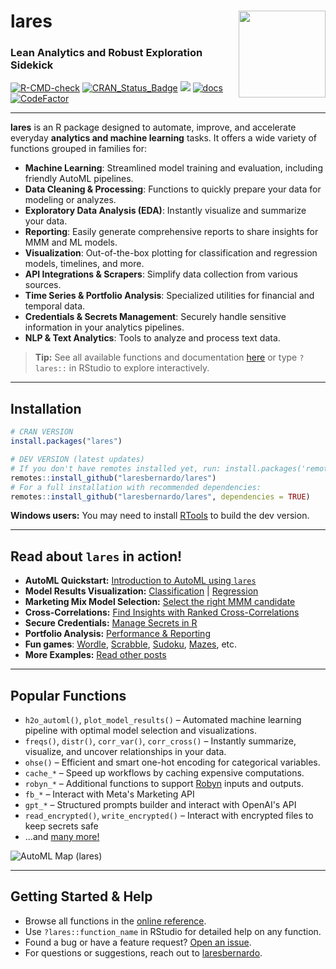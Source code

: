 # lares <a href='https://laresbernardo.github.io/lares/index.html' target="_blank"><img src='man/figures/logo.png' align="right" height="139" /></a>

### Lean Analytics and Robust Exploration Sidekick
[![R-CMD-check](https://github.com/laresbernardo/lares/workflows/R-CMD-check/badge.svg)](https://github.com/laresbernardo/lares/actions?query=workflow%3AR-CMD-check) [![CRAN\_Status\_Badge](https://www.r-pkg.org/badges/version-ago/lares)](https://cran.r-project.org/package=lares) [![](https://cranlogs.r-pkg.org/badges/lares)](https://cran.r-project.org/package=lares) [![docs](https://github.com/laresbernardo/lares/workflows/documentation/badge.svg)](https://laresbernardo.github.io/lares/reference/index.html) [![CodeFactor](https://www.codefactor.io/repository/github/laresbernardo/lares/badge)](https://www.codefactor.io/repository/github/laresbernardo/lares/overview/main)

----

**lares** is an R package designed to automate, improve, and accelerate everyday **analytics and machine learning** tasks. It offers a wide variety of functions grouped in families for:

- **Machine Learning**: Streamlined model training and evaluation, including friendly AutoML pipelines.
- **Data Cleaning & Processing**: Functions to quickly prepare your data for modeling or analyzes.
- **Exploratory Data Analysis (EDA)**: Instantly visualize and summarize your data.
- **Reporting**: Easily generate comprehensive reports to share insights for MMM and ML models.
- **Visualization**: Out-of-the-box plotting for classification and regression models, timelines, and more.
- **API Integrations & Scrapers**: Simplify data collection from various sources.
- **Time Series & Portfolio Analysis**: Specialized utilities for financial and temporal data.
- **Credentials & Secrets Management**: Securely handle sensitive information in your analytics pipelines.
- **NLP & Text Analytics**: Tools to analyze and process text data.

> **Tip:** See all available functions and documentation [here](https://laresbernardo.github.io/lares/reference/index.html) or type `?lares::` in RStudio to explore interactively.

----

## Installation

```r
# CRAN VERSION
install.packages("lares")

# DEV VERSION (latest updates)
# If you don't have remotes installed yet, run: install.packages('remotes')
remotes::install_github("laresbernardo/lares")
# For a full installation with recommended dependencies:
remotes::install_github("laresbernardo/lares", dependencies = TRUE)
```

**Windows users:** You may need to install [RTools](https://cran.r-project.org/bin/windows/Rtools/) to build the dev version.

----

## Read about `lares` in action!

- **AutoML Quickstart:** [Introduction to AutoML using `lares`](https://laresbernardo.github.io/lares/articles/h2o_automl.html)
- **Model Results Visualization:** [Classification](https://datascienceplus.com/machine-learning-results-one-plot-to-rule-them-all/) | [Regression](https://datascienceplus.com/machine-learning-results-in-r-one-plot-to-rule-them-all-part-2-regression-models/)
- **Marketing Mix Model Selection:** [Select the right MMM candidate](https://medium.com/@laresbernardo/select-the-right-mmm-candidate-based-on-your-specific-criteria-and-business-knowledge-1f583c3cb97a)
- **Cross-Correlations:** [Find Insights with Ranked Cross-Correlations](https://datascienceplus.com/find-insights-with-ranked-cross-correlations/)
- **Secure Credentials:** [Manage Secrets in R](https://datascienceplus.com/how-to-manage-credentials-and-secrets-safely-in-r/)
- **Portfolio Analysis:** [Performance & Reporting](https://datascienceplus.com/visualize-your-portfolios-performance-and-generate-a-nice-report-with-r/)
- **Fun games**: [Wordle](https://datascienceplus.com/how-i-selected-my-starting-word-for-wordle-using-simulations-and-r/), [Scrabble](https://laresbernardo.github.io/lares/reference/scrabble.html), [Sudoku](https://laresbernardo.github.io/lares/reference/sudoku_solver.html), [Mazes](https://laresbernardo.github.io/lares/reference/maze_solve.html), etc.
- **More Examples:** [Read other posts](https://datascienceplus.com/author/bernardo-lares/)

----

## Popular Functions

- `h2o_automl()`, `plot_model_results()` – Automated machine learning pipeline with optimal model selection and visualizations.
- `freqs()`, `distr()`, `corr_var()`, `corr_cross()` – Instantly summarize, visualize, and uncover relationships in your data.
- `ohse()` – Efficient and smart one-hot encoding for categorical variables.
- `cache_*` – Speed up workflows by caching expensive computations.
- `robyn_*` – Additional functions to support [Robyn](https://github.com/facebookexperimental/Robyn) inputs and outputs.
- `fb_*` – Interact with Meta's Marketing API
- `gpt_*` – Structured prompts builder and interact with OpenAI's API
- `read_encrypted()`, `write_encrypted()` – Interact with encrypted files to keep secrets safe
- ...and [many more!](https://laresbernardo.github.io/lares/reference/index.html)

![AutoML Map (lares)](man/figures/automl_map.png?raw=true)

----

## Getting Started & Help

- Browse all functions in the [online reference](https://laresbernardo.github.io/lares/reference/index.html).
- Use `?lares::function_name` in RStudio for detailed help on any function.
- Found a bug or have a feature request? [Open an issue](https://github.com/laresbernardo/lares/issues).
- For questions or suggestions, reach out to [laresbernardo](mailto:laresbernardo@gmail.com).
